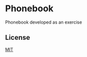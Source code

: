# Phonebook

Phonebook developed as an exercise

## License

[MIT](https://choosealicense.com/licenses/mit/)
